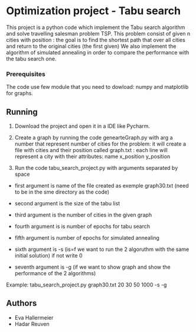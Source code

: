 # Optimization project - Tabu search

This project is a python code which implement the Tabu search algorithm and solve travelling salesman problem TSP.
This problem consist of given n cities with position : the goal is to find the shortest path that over all cities and return to the original cities (the first given)
We also implement the algorithm of simulated annealing in order to compare the performance with the tabu search one.

### Prerequisites

The code use few module that you need to dowload: numpy and matplotlib for graphs.

## Running

1. Download the project and open it in a IDE like Pycharm.
2. Create a graph by running the code genearteGraph.py with arg a number that represent number of cities for the problem: it will create a file with cities and their position called graph<n>.txt : each line will represent a city with their attributes: 
  name x_position y_position
  
3. Run the code tabu_search_project.py with arguments separated by space
  
  
  - first argument is name of the file created as exemple graph30.txt (need to be in the sme directory as the code)
  
  - second argument is the size of the tabu list
  
  - third argument is the number of cities in the given graph
  
  - fourth argument is is number of epochs for tabu search
  
  - fifth argument is number of epochs for simulated annealing
  
  - sixth argument is -s  (is=f we want to run the 2 algoruthm with the same initial solution) if not write 0
  
  - seventh argument is -g (if we want to show graph and show the performance of the 2 algorithms)
  
  
  Example:  tabu_search_project.py graph30.txt 20 30 50 1000 -s -g

## Authors
- Eva Hallermeier
- Hadar Reuven
